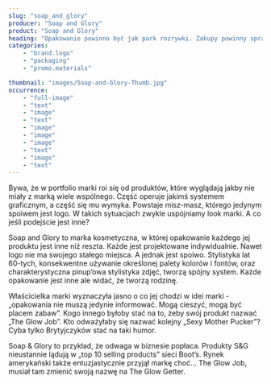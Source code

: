 ```yaml
---
slug: "soap_and_glory"
producer: "Soap and Glory"
product: "Soap and Glory"
heading: "Opakowanie powinno być jak park rozrywki. Zakupy powinny sprawiać przyjemność."
categories:
    - "brand.logo"
    - "packaging"
    - "promo.materials"

thumbnail: "images/Soap-and-Glory-Thumb.jpg"
occurrence:
    - "full-image"
    - "text"
    - "image"
    - "text"
    - "image"
    - "image"
    - "image"
    - "text"
    - "image"
    - "text"
---
```

Bywa, że w portfolio marki roi się od produktów, które wyglądają jakby
nie miały z marką wiele wspólnego. Część operuje jakimś systemem
graficznym, a część się mu wymyka. Powstaje misz-masz, którego
jedynym spoiwem jest logo. W takich sytuacjach zwykle uspójniamy
look marki. A co jeśli podejście jest inne?

Soap and Glory to marka kosmetyczna, w której opakowanie każdego
jej produktu jest inne niż reszta. Każde jest projektowane
indywidualnie. Nawet logo nie ma swojego stałego miejsca. A jednak
jest spoiwo. Stylistyka lat 60-tych, konsekwentne używanie określonej
palety kolorów i fontów, oraz charakterystyczna pinup’owa stylistyka
zdjęć, tworzą spójny system. Każde opakowanie jest inne ale widać, że
tworzą rodzinę.

Właścicielka marki wyznaczyła jasno o co jej chodzi w idei marki -
„opakowania nie muszą jedynie informować. Mogą cieszyć, mogą być
placem zabaw”. Kogo innego byłoby stać na to, żeby swój produkt
nazwać „The Glow Job”. Kto odważyłaby się nazwać kolejny „Sexy
Mother Pucker”? Cyba tylko Brytyjczyków stać na taki humor.

Soap & Glory to przykład, że odwaga w biznesie popłaca. Produkty
S&G nieustannie lądują w „top 10 selling products” sieci Boot’s. Rynek
amerykański także entuzjastycznie przyjął markę choć… The Glow Job,
musiał tam zmienić swoją nazwę na The Glow Getter.
  